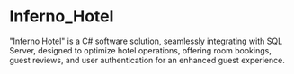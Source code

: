# Inferno_Hotel
"Inferno Hotel" is a C# software solution, seamlessly integrating with SQL Server, designed to optimize hotel operations, offering room bookings, guest reviews, and user authentication for an enhanced guest experience.
